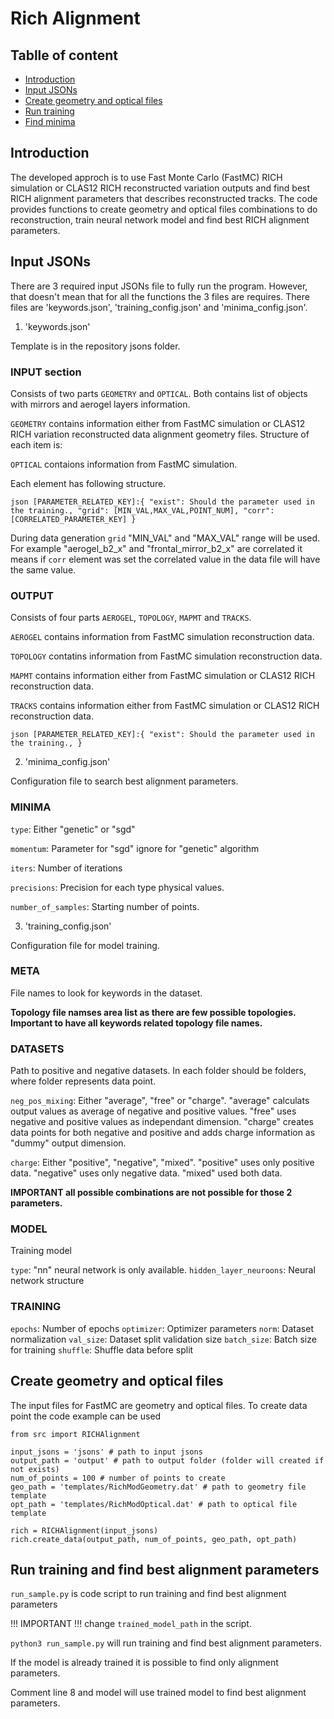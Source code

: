 # Rich Alignment

## Tablle of content
 - [Introduction](#Introduction)
 - [Input JSONs](#Input-jsons)
 - [Create geometry and optical files](#Create-geometry-and-optical-files)
 - [Run training](#Run-training)
 - [Find minima](#Find-minima)

## Introduction

The developed approch is to use Fast Monte Carlo (FastMC) RICH simulation or CLAS12 RICH reconstructed variation outputs and find best RICH alignment parameters that describes reconstructed tracks. The code provides functions to create geometry and optical files combinations to do reconstruction, train neural network model and find best RICH alignment parameters. 


## Input JSONs

There are 3 required input JSONs file to fully run the program. However, that doesn't mean that for all the functions the 3 files are requires. There files are 'keywords.json', 'training_config.json' and 'minima_config.json'.

1. 'keywords.json'

Template is in the repository jsons folder.

### INPUT section

Consists of two parts `GEOMETRY` and `OPTICAL`. Both contains list of objects with mirrors and aerogel layers information. 

`GEOMETRY` contains information either from FastMC simulation or CLAS12 RICH variation reconstructed data alignment geometry files. Structure of each item is:

`OPTICAL` contaions information from FastMC simulation.

Each element has following structure.

`json
    [PARAMETER_RELATED_KEY]:{
        "exist": Should the parameter used in the training.,
        "grid": [MIN_VAL,MAX_VAL,POINT_NUM],
        "corr": [CORRELATED_PARAMETER_KEY]
        }
`

During data generation `grid` "MIN_VAL" and "MAX_VAL" range will be used.
For example "aerogel_b2_x" and "frontal_mirror_b2_x" are correlated it means if `corr` element was set the correlated value in the data file will have the same value. 

 
### OUTPUT

Consists of four parts `AEROGEL`, `TOPOLOGY`, `MAPMT` and `TRACKS`.

`AEROGEL` contains information from FastMC simulation reconstruction data.

`TOPOLOGY` contatins information from FastMC simulation reconstruction data.

`MAPMT` contains information either from FastMC simulation or CLAS12 RICH reconstruction data.

`TRACKS` contains information either from FastMC simulation or CLAS12 RICH reconstruction data.


`json
    [PARAMETER_RELATED_KEY]:{
        "exist": Should the parameter used in the training.,
        }
`

2. 'minima_config.json'

Configuration file to search best alignment parameters.

### MINIMA

`type`: Either "genetic" or "sgd"

`momentum`: Parameter for "sgd" ignore for "genetic" algorithm

`iters`: Number of iterations

`precisions`: Precision for each type physical values.

`number_of_samples`: Starting number of points.
    

3. 'training_config.json'

Configuration file for model training.

### META

File names to look for keywords in the dataset.

**Topology file namses area list as there are few possible topologies. Important to have all keywords related topology file names.**

### DATASETS

Path to positive and negative datasets. In each folder should be folders, where folder represents data point.

`neg_pos_mixing`: Either "average", "free" or "charge". 
"average" calculats output values as average of negative and positive values.
"free" uses negative and positive values as independant dimension.
"charge" creates data points for both negative and positive and adds charge information as "dummy" output dimension.

`charge`: Either "positive", "negative", "mixed". 
"positive" uses only positive data.
"negative" uses only negative data.
"mixed" used both data.

**IMPORTANT all possible combinations are not possible for those 2 parameters.**


### MODEL

Training model

`type`: "nn" neural network is only available.
`hidden_layer_neuroons`: Neural network structure

### TRAINING

`epochs`: Number of epochs
`optimizer`: Optimizer parameters
`norm`: Dataset normalization
`val_size`: Dataset split validation size
`batch_size`: Batch size for training
`shuffle`: Shuffle data before split


## Create geometry and optical files

The input files for FastMC are geometry and optical files. To create data point the code example can be used

```python3
from src import RICHAlignment

input_jsons = 'jsons' # path to input jsons
output_path = 'output' # path to output folder (folder will created if not exists)
num_of_points = 100 # number of points to create
geo_path = 'templates/RichModGeometry.dat' # path to geometry file template
opt_path = 'templates/RichModOptical.dat' # path to optical file template

rich = RICHAlignment(input_jsons)
rich.create_data(output_path, num_of_points, geo_path, opt_path)
```


## Run training and find best alignment parameters

`run_sample.py` is code script to run training and find best alignment parameters

!!! IMPORTANT !!! change `trained_model_path` in the script.

`python3 run_sample.py` will run training and find best alignment parameters.

If the model is already trained it is possible to find only alignment parameters.

Comment line 8 and model will use trained model to find best alignment parameters.





